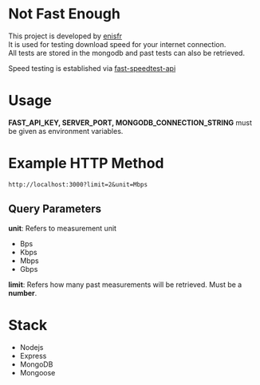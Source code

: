 # Not Fast Enough
This project is developed by [enisfr](https://github.com/enisfr)   
It is used for testing download speed for your internet connection.  
All tests are stored in the mongodb and past tests can also be retrieved.

Speed testing is established via [fast-speedtest-api](https://github.com/branchard/fast-speedtest-api)

# Usage

**FAST_API_KEY, SERVER_PORT, MONGODB_CONNECTION_STRING** must be given as environment variables.

# Example HTTP Method
    http://localhost:3000?limit=2&unit=Mbps

## Query Parameters
**unit**: Refers to measurement unit
- Bps
- Kbps
- Mbps
- Gbps

**limit**: Refers how many past measurements will be retrieved. Must be a **number**.

# Stack

- Nodejs
- Express
- MongoDB
- Mongoose
